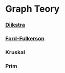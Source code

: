 # Graph Teory

### [Dijkstra](https://github.com/audreyemmely/graph-teory/tree/main/dijkstra)
### [Ford-Fulkerson](https://github.com/audreyemmely/graph-teory/tree/main/ford-fulkerson)
### Kruskal
### Prim
